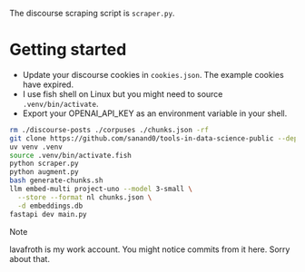 The discourse scraping script is `scraper.py`.

# Getting started

- Update your discourse cookies in `cookies.json`. The example cookies have expired.
- I use fish shell on Linux but you might need to source `.venv/bin/activate`.
- Export your OPENAI_API_KEY as an environment variable in your shell.

``` sh
rm ./discourse-posts ./corpuses ./chunks.json -rf
git clone https://github.com/sanand0/tools-in-data-science-public --depth 1
uv venv .venv
source .venv/bin/activate.fish
python scraper.py
python augment.py
bash generate-chunks.sh
llm embed-multi project-uno --model 3-small \
  --store --format nl chunks.json \
  -d embeddings.db
fastapi dev main.py
```

> [!NOTE]
>
> lavafroth is my work account. You might notice commits from it here. Sorry about that.
